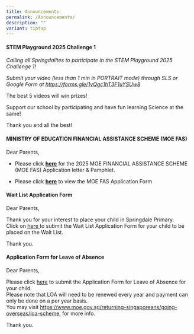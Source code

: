 ```yaml
---
title: Announcements
permalink: /Announcements/
description: ""
variant: tiptap
---
```

<h4><strong>STEM Playground 2025 Challenge 1</strong></h4>
<p><em>Calling all Springdalites to participate in the STEM Playground 2025 Challenge 1!</em>
</p>
<p><em>Submit your video (less than 1 min in PORTRAIT mode) through SLS or Google Form at <a href="https://forms.gle/1vQgc1hT3F1uYSUw8" rel="noopener noreferrer nofollow" target="_blank">https://forms.gle/1vQgc1hT3F1uYSUw8</a></em>
</p>
<p>The best 5 videos will win prizes!</p>
<p>Support our school by participating and have fun learning Science at the
same!</p>
<p>Thank you and all the best!</p>
<p></p>
<h4><strong>MINISTRY OF EDUCATION FINANCIAL ASSISTANCE SCHEME (MOE FAS)</strong></h4>
<p>Dear Parents,</p>
<ul data-tight="true" class="tight">
<li>
<p>Please click&nbsp;<strong><a href="https://go.gov.sg/sdps-moe-fas-info-and-pamphlet" rel="noopener noreferrer nofollow" target="_blank">here</a></strong>&nbsp;for
the 2025 MOE FINANCIAL ASSISTANCE SCHEME (MOE FAS) Application letter &amp;
Pamphlet.</p>
</li>
<li>
<p>Please click&nbsp;<strong><a href="https://go.gov.sg/sdps-moe-fas-application-form" rel="noopener noreferrer nofollow" target="_blank">here</a></strong>&nbsp;to
view the&nbsp;MOE FAS Application Form</p>
</li>
</ul>
<p></p>
<h4><strong>Wait List Application Form</strong></h4>
<p>Dear Parents,</p>
<p>Thank you for your interest to place your child in Springdale Primary.
<br>Click on&nbsp;<a href="https://go.gov.sg/sdpswaitlistapplicationform" rel="noopener nofollow" target="_blank">here </a>to
submit the Wait List Application Form for your child to be placed on the
Wait List.</p>
<p>Thank you.</p>
<p></p>
<h4><strong>Application Form for Leave of Absence</strong></h4>
<p>Dear Parents,</p>
<p>Please click <a href="https://form.gov.sg/60b9859d6995cb00125e9e66" rel="noopener nofollow" target="_blank">here</a> to
submit the Application Form for Leave of Absence for your child.
<br>Please note that LOA will need to be renewed every year and payment can
only be done on a per year basis.
<br>You may visit <a href="https://www.moe.gov.sg/returning-singaporeans/going-overseas/loa-scheme" rel="noopener noreferrer nofollow" target="_blank">https://www.moe.gov.sg/returning-singaporeans/going-overseas/loa-scheme</a>,
for more info.</p>
<p>Thank you.</p>
<p></p>
<p>
<br>
</p>